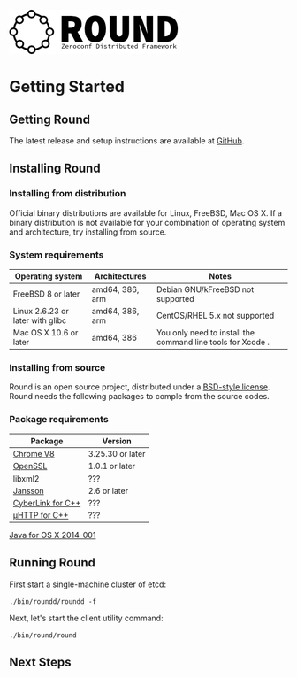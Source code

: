 ![round_logo](./img/round_logo.png)

# Getting Started

## Getting Round

The latest release and setup instructions are available at [GitHub](https://github.com/cybergarage/Round).

## Installing Round

### Installing from distribution

Official binary distributions are available for Linux, FreeBSD, Mac OS X. If a binary distribution is not available for your combination of operating system and architecture, try installing from source.

### System requirements

| Operating system	| Architectures | Notes |
|-|-|-|
| FreeBSD 8 or later | amd64, 386, arm | 	Debian GNU/kFreeBSD not supported |
| Linux 2.6.23 or later with glibc | amd64, 386, arm | 	CentOS/RHEL 5.x not supported |
| Mac OS X 10.6 or later | amd64, 386 | You only need to install the command line tools for Xcode .|

### Installing from source

Round is an open source project, distributed under a [BSD-style license](../LICENSE). Round needs the following packages to comple from the source codes.

### Package requirements

| Package | Version |
|-|-|
| [Chrome V8](https://developers.google.com/v8/) | 3.25.30 or later |
| [OpenSSL](https://www.openssl.org) | 1.0.1 or later |
| libxml2 | ??? |
| [Jansson](http://www.digip.org/jansson/) | 2.6 or later |
| [CyberLink for C++](http://www.cybergarage.org/do/view/Main/CyberLinkForCC) | ??? |
| [µHTTP for C++](http://www.cybergarage.org/do/view/Main/HttpEngineForCC) | ??? |


[Java for OS X 2014-001](http://support.apple.com/kb/DL1572)

## Running Round

First start a single-machine cluster of etcd:

```
./bin/roundd/roundd -f
```

Next, let's start the client utility command:

```
./bin/round/round
```

## Next Steps

